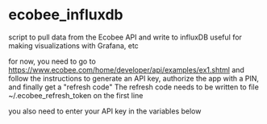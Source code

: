 # ecobee_influxdb

 script to pull data from the Ecobee API and write to influxDB
 useful for making visualizations with Grafana, etc


 for now, you need to go to https://www.ecobee.com/home/developer/api/examples/ex1.shtml
 and follow the instructions to generate an API key, authorize the app with a PIN, and finally
 get a "refresh code"  The refresh code needs to be written to file ~/.ecobee_refresh_token on the first line

 you also need to enter your API key in the variables below

